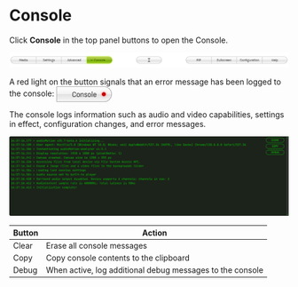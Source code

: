 # Console

Click **Console** in the top panel buttons to open the Console.

![ui-buttons-console](img/UI_main_buttons_console.png)

A red light on the button signals that an error message has been logged to the console: <img src="img/button-console-error.png" style="vertical-align: middle">

The console logs information such as audio and video capabilities, settings in effect, configuration changes, and error messages.

![console](img/console.png)

Button | Action
-------|--------
Clear  | Erase all console messages
Copy   | Copy console contents to the clipboard
Debug  | When active, log additional debug messages to the console
